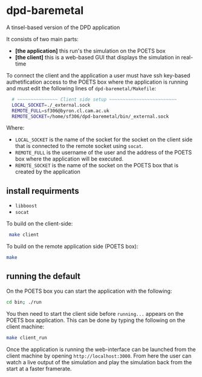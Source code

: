 # dpd-baremetal
A tinsel-based version of the DPD application

It consists of two main parts:
* __[the application]__ this run's the simulation on the POETS box
* __[the client]__ this is a web-based GUI that displays the simulation in real-time

To connect the client and the application a user must have ssh key-based authetification access to the POETS box where the application is running and must edit the following lines of `dpd-baremetal/Makefile`:

```bash
  # ~~~~~~~~~~~~~~~ Client side setup ~~~~~~~~~~~~~~~~~~~~~~~~~
  LOCAL_SOCKET=./_external.sock
  REMOTE_FULL=sf306@byron.cl.cam.ac.uk
  REMOTE_SOCKET=/home/sf306/dpd-baremetal/bin/_external.sock
```
Where:
* `LOCAL_SOCKET` is the name of the socket for the socket on the client side that is connected to the remote socket using `socat`.
* `REMOTE_FULL` is the username of the user and the address of the POETS box where the application will be executed.
* `REMOTE_SOCKET` is the name of the socket on the POETS box that is created by the application

## install requirments

* `libboost`
* `socat`

To build on the client-side:
```bash
 make client
```

To build on the remote application side (POETS box):
```bash
make
```

## running the default
On the POETS box you can start the application with the following:
```bash
cd bin; ./run
```

You then need to start the client side before `running...` appears on the POETS box application. This can be done by typing the following on the client machine:
```bash
make client_run
```

Once the application is running the web-interface can be launched from the client machine by opening `http://localhost:3000`. From here the user can watch a live output of the simulation and play the simulation back from the start at a faster framerate. 
